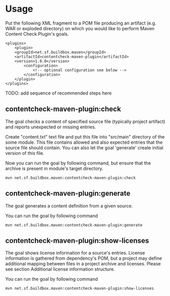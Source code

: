 # Usage

Put the following XML fragment to a POM file producing an artifact (e.g. WAR or exploded directory) on which you would like to perform Maven Content Check Plugin's goals.

    <plugins>
        <plugin>
        <groupId>net.sf.buildbox.maven</groupId>
        <artifactId>contentcheck-maven-plugin</artifactId>
        <version>1.0.0</version>
            <configuration>
                <!-- optional configuration see below -->
            </configuration>
        </plugin>
    </plugins>


TODO: add sequence of recommended steps here

## contentcheck-maven-plugin:check

The goal checks a content of specified source file (typically project artifact) and reports unexpected or missing entries.

Create "content.txt" text file and put this file into "src/main" directory of the some module. This file contains allowed and also expected entries that the source file should contain. You can also let the goal 'generate' create initial version of this file.

Now you can run the goal by following command, but  ensure that the archive is present in module's target directory.

``mvn net.sf.buildbox.maven:contentcheck-maven-plugin:check``


## contentcheck-maven-plugin:generate

The goal generates a content definition from a given source.

You can run the goal by following command

``mvn net.sf.buildbox.maven:contentcheck-maven-plugin:generate``

## contentcheck-maven-plugin:show-licenses

The goal shows license information for a source's entries. License information is gathered from dependency's POM, but a project may define additional mapping between files in a project archive and licenses. Please see section Additional license information structure.

You can run the goal by following command

``mvn net.sf.buildbox.maven:contentcheck-maven-plugin:show-licenses``

